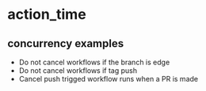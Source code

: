 # action_time

## concurrency examples

- Do not cancel workflows if the branch is edge
- Do not cancel workflows if tag push
- Cancel push trigged workflow runs when a PR is made